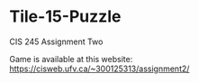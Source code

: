 # Tile-15-Puzzle
CIS 245 Assignment Two

Game is available at this website: https://cisweb.ufv.ca/~300125313/assignment2/
